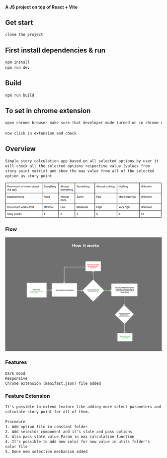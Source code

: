#### A JS project on top of React + Vite

## Get start
```bash
clone the project
```

## First install dependencies & run 
```bash
npm install
npm run dev
```

## Build
```bash
npm run build
```

## To set in chrome extension 
```bash
open chrome browser make sure that developer mode turned on in chrome extension section then click load unpacked and upload newly created dist folder which created by running npm run build

now click in extension and check
```
## Overview
    Simple story calculation app based on all selected options by user it will check all the selected options respective value (values from story point matrix) and show the max value from all of the selected option as story point  

![Story point matrix](./src/assets/matrix.PNG)


### Flow
![How it works](./src/assets/Story%20point-flow.png)


### Features
    Dark mood 
    Responsive 
    Chrome extension (manifast.json) file added
    

### Feature Extension 
    It's possible to extend feature like adding more select parameters and calculate story point for all of them.

    Procedure
    1. Add option file in constant folder
    2. Add selector component and it's state and pass options 
    3. Also pass state value Param in max calculation function
    4. It's possible to add new color for new value in utils folder's color file
    5. Done new selection mechanism added